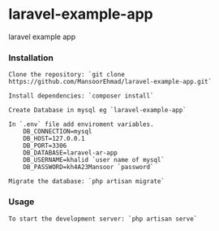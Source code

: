 # laravel-example-app
laravel example app 
### Installation
    Clone the repository: `git clone https://github.com/MansoorEhmad/laravel-example-app.git`
    
    Install dependencies: `composer install`
    
    Create Database in mysql eg `laravel-example-app`
    
    In `.env` file add enviroment variables.
        DB_CONNECTION=mysql
        DB_HOST=127.0.0.1
        DB_PORT=3306
        DB_DATABASE=laravel-ar-app
        DB_USERNAME=khalid `user name of mysql`
        DB_PASSWORD=kh4A23Mansoor `password`
        
    Migrate the database: `php artisan migrate`
### Usage
    To start the development server: `php artisan serve`